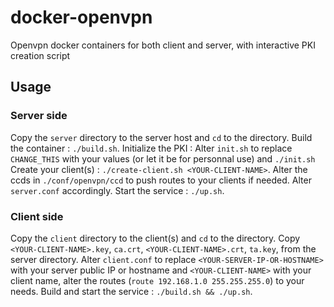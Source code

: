 # docker-openvpn
Openvpn docker containers for both client and server, with interactive PKI creation script

## Usage

### Server side

Copy the `server` directory to the server host and `cd` to the directory.
Build the container : `./build.sh`.
Initialize the PKI : Alter `init.sh` to replace `CHANGE_THIS` with your values (or let it be for personnal use) and `./init.sh`
Create your client(s) : `./create-client.sh <YOUR-CLIENT-NAME>`.
Alter the ccds in `./conf/openvpn/ccd` to push routes to your clients if needed. Alter `server.conf` accordingly.
Start the service : `./up.sh`.

### Client side

Copy the `client` directory to the client(s) and `cd` to the directory.
Copy `<YOUR-CLIENT-NAME>.key`, `ca.crt`, `<YOUR-CLIENT-NAME>.crt`, `ta.key`, from the server directory.
Alter `client.conf` to replace `<YOUR-SERVER-IP-OR-HOSTNAME>` with your server public IP or hostname and `<YOUR-CLIENT-NAME>` with your client name, alter the routes (`route 192.168.1.0 255.255.255.0`) to your needs.
Build and start the service : `./build.sh && ./up.sh`.
